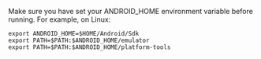 Make sure you have set your ANDROID_HOME environment variable before running. For example, on Linux:
```
export ANDROID_HOME=$HOME/Android/Sdk
export PATH=$PATH:$ANDROID_HOME/emulator
export PATH=$PATH:$ANDROID_HOME/platform-tools
```